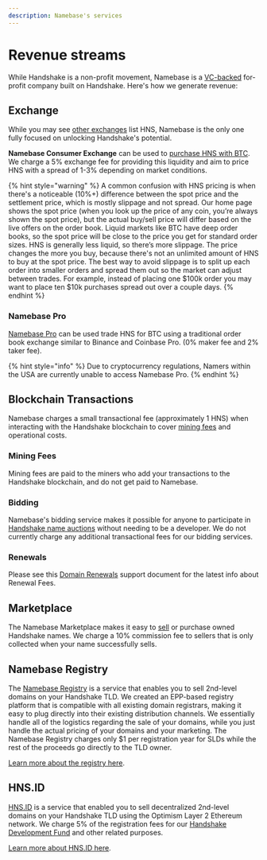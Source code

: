 ```yaml
---
description: Namebase's services
---
```


# Revenue streams

While Handshake is a non-profit movement, Namebase is a [VC-backed](https://www.namebase.io/about/) for-profit company built on Handshake. Here's how we generate revenue:

## Exchange

While you may see [other exchanges](https://www.coingecko.com/en/coins/handshake) list HNS, Namebase is the only one fully focused on unlocking Handshake's potential.&#x20;

**Namebase Consumer Exchange** can be used to [purchase HNS with BTC](../starting-from-zero/buy-hns.md). We charge a 5% exchange fee for providing this liquidity and aim to price HNS with a spread of 1-3% depending on market conditions.

{% hint style="warning" %}
A common confusion with HNS pricing is when there's a noticeable (10%+) difference between the spot price and the settlement price, which is mostly slippage and not spread. Our home page shows the spot price (when you look up the price of any coin, you’re always shown the spot price), but the actual buy/sell price will differ based on the live offers on the order book. Liquid markets like BTC have deep order books, so the spot price will be close to the price you get for standard order sizes. HNS is generally less liquid, so there’s more slippage. The price changes the more you buy, because there's not an unlimited amount of HNS to buy at the spot price. The best way to avoid slippage is to split up each order into smaller orders and spread them out so the market can adjust between trades. For example, instead of placing one $100k order you may want to place ten $10k purchases spread out over a couple days.
{% endhint %}

### Namebase Pro

[Namebase Pro](https://www.namebase.io/pro) can be used trade HNS for BTC using a traditional order book exchange similar to Binance and Coinbase Pro. (0% maker fee and 2% taker fee).

{% hint style="info" %}
Due to cryptocurrency regulations, Namers within the USA are currently unable to access Namebase Pro.
{% endhint %}

## Blockchain Transactions

Namebase charges a small transactional fee (approximately 1 HNS) when interacting with the Handshake blockchain to cover [mining fees](#mining-fees) and operational costs.

### Mining Fees

Mining fees are paid to the miners who add your transactions to the Handshake blockchain, and do not get paid to Namebase.

### Bidding

Namebase's bidding service makes it possible for anyone to participate in [Handshake name auctions](../about-handshake/handshake-auction.md) without needing to be a developer. We do not currently charge any additional transactional fees for our bidding services.

### Renewals

Please see this [Domain Renewals](https://support.namebase.io/en/articles/8019613-domain-renewals) support document for the latest info about Renewal Fees.

## Marketplace

The Namebase Marketplace makes it easy to [sell](../starting-from-zero/how-to-use-handshake-names.md#sell-your-name) or purchase owned Handshake names. We charge a 10% commission fee to sellers that is only collected when your name successfully sells.

## Namebase Registry

The [Namebase Registry](https://www.namebase.io/registry/) is a service that enables you to sell 2nd-level domains on your Handshake TLD. We created an EPP-based registry platform that is compatible with all existing domain registrars, making it easy to plug directly into their existing distribution channels. We essentially handle all of the logistics regarding the sale of your domains, while you just handle the actual pricing of your domains and your marketing. The Namebase Registry charges only $1 per registration year for SLDs while the rest of the proceeds go directly to the TLD owner.

[Learn more about the registry here](https://support.namebase.io/en/collections/3733627-namebase-registry).


## HNS.ID

[HNS.ID](https://hns.id/) is a service that enabled you to sell decentralized 2nd-level domains on your Handshake TLD using the Optimism Layer 2 Ethereum network. We charge 5% of the registration fees for our [Handshake Development Fund](https://docs.hns.id/faq#what-is-the-handshake-dev-fund) and other related purposes.


[Learn more about HNS.ID here](https://support.namebase.io/en/collections/8666069-hns-id).